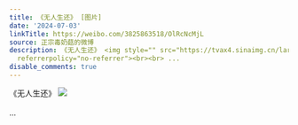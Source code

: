 ```yaml
---
title: 《无人生还》 [图片]
date: '2024-07-03'
linkTitle: https://weibo.com/3825863518/OlRcNcMjL
source: 正宗毒奶菇的微博
description: 《无人生还》 <img style="" src="https://tvax4.sinaimg.cn/large/e40a0b5egy1hray4wbf5pj20cs0is7fn.jpg"
  referrerpolicy="no-referrer"><br><br> ...
disable_comments: true
---
```

《无人生还》 <img style="" src="https://tvax4.sinaimg.cn/large/e40a0b5egy1hray4wbf5pj20cs0is7fn.jpg" referrerpolicy="no-referrer"><br><br> ...